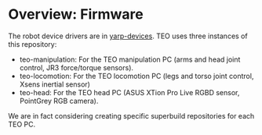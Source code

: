 # Overview: Firmware

The robot device drivers are in [yarp-devices](https://github.com/roboticslab-uc3m/yarp-devices). TEO uses three instances of this repository:

* teo-manipulation: For the TEO manipulation PC \(arms and head joint control, JR3 force/torque sensors\).
* teo-locomotion: For the TEO locomotion PC \(legs and torso joint control, Xsens inertial sensor\)
* teo-head: For the TEO head PC \(ASUS XTion Pro Live RGBD sensor, PointGrey RGB camera\).

We are in fact considering creating specific superbuild repositories for each TEO PC.

